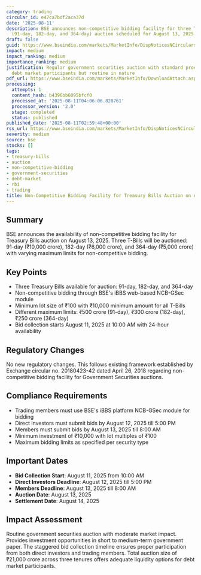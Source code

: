 ```yaml
---
category: trading
circular_id: e47ca7bdf2aca37d
date: '2025-08-11'
description: BSE announces non-competitive bidding facility for three Treasury Bills
  (91-day, 182-day, and 364-day) auction scheduled for August 13, 2025.
draft: false
guid: https://www.bseindia.com/markets/MarketInfo/DispNoticesNCirculars.aspx?Noticeid={C94B3FF3-6750-4DC7-AA37-D8EE0FC0C44F}&noticeno=20250811-2&dt=08/11/2025&icount=2&totcount=2&flag=0
impact: medium
impact_ranking: medium
importance_ranking: medium
justification: Regular government securities auction with standard procedures, affects
  debt market participants but routine in nature
pdf_url: https://www.bseindia.com/markets/MarketInfo/DownloadAttach.aspx?id=20250811-2&attachedId=
processing:
  attempts: 1
  content_hash: b4396bb6095bfcf0
  processed_at: '2025-08-11T04:06:06.828761'
  processor_version: '2.0'
  stage: completed
  status: published
published_date: '2025-08-11T02:59:48+00:00'
rss_url: https://www.bseindia.com/markets/MarketInfo/DispNoticesNCirculars.aspx?Noticeid={C94B3FF3-6750-4DC7-AA37-D8EE0FC0C44F}&noticeno=20250811-2&dt=08/11/2025&icount=2&totcount=2&flag=0
severity: medium
source: bse
stocks: []
tags:
- treasury-bills
- auction
- non-competitive-bidding
- government-securities
- debt-market
- rbi
- trading
title: Non-Competitive Bidding Facility for Treasury Bills Auction on August 13, 2025
---
```


## Summary

BSE announces the availability of non-competitive bidding facility for Treasury Bills auction on August 13, 2025. Three T-Bills will be auctioned: 91-day (₹10,000 crore), 182-day (₹6,000 crore), and 364-day (₹5,000 crore) with varying maximum limits for non-competitive bidding.

## Key Points

- Three Treasury Bills available for auction: 91-day, 182-day, and 364-day
- Non-competitive bidding through BSE's iBBS web-based NCB-GSec module
- Minimum lot size of ₹100 with ₹10,000 minimum amount for all T-Bills
- Different maximum limits: ₹500 crore (91-day), ₹300 crore (182-day), ₹250 crore (364-day)
- Bid collection starts August 11, 2025 at 10:00 AM with 24-hour availability

## Regulatory Changes

No new regulatory changes. This follows existing framework established by Exchange circular no. 20180423-42 dated April 26, 2018 regarding non-competitive bidding facility for Government Securities auctions.

## Compliance Requirements

- Trading members must use BSE's iBBS platform NCB-GSec module for bidding
- Direct investors must submit bids by August 12, 2025 till 5:00 PM
- Members must submit bids by August 13, 2025 till 8:00 AM
- Minimum investment of ₹10,000 with lot multiples of ₹100
- Maximum bidding limits as specified per security type

## Important Dates

- **Bid Collection Start**: August 11, 2025 from 10:00 AM
- **Direct Investors Deadline**: August 12, 2025 till 5:00 PM
- **Members Deadline**: August 13, 2025 till 8:00 AM
- **Auction Date**: August 13, 2025
- **Settlement Date**: August 14, 2025

## Impact Assessment

Routine government securities auction with moderate market impact. Provides investment opportunities in short to medium-term government paper. The staggered bid collection timeline ensures proper participation from both direct investors and trading members. Total auction size of ₹21,000 crore across three tenures offers adequate liquidity options for debt market participants.
